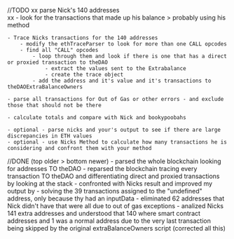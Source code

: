 //TODO
	xx parse Nick's 140 addresses     		
	xx	- look for the transactions that made up his balance > probably using his method
	
	- Trace Nicks transactions for the 140 addresses
		- modify the ethTraceParser to look for more than one CALL opcodes
		- find all "CALL" opcodes
			- loop through them and look if there is one that has a direct or proxied transaction to theDAO
				- extract the values sent to the Extrabalance
				- create the trace object
   			- add the address and it's value and it's transactions to theDAOExtraBalanceOwners

	- parse all transactions for Out of Gas or other errors - and exclude those that should not be there
	
	- calculate totals and compare with Nick and bookypoobahs

    - optional - parse nicks and your's output to see if there are large discrepancies in ETH values
 	- optional - use Nicks Method to calculate how many transactions he is considering and confront them with your method



  //DONE (top older > bottom newer)
	- parsed the whole blockchain looking for addresses TO theDAO
	- reparsed the blockchain tracing every transaction TO theDAO and differentiating direct and proxied transactions by looking at the stack
	- confronted with Nicks result and improved my output by
		- solving the 39 transactions assigned to the "undefined" address, only because thy had an inputData
		- eliminated 62 addresses that Nick didn't have that were all due to out of gas exceptions
		- analized Nicks 141 extra addresses and understood that 140 where smart contract addresses
			and 1 was a normal address due to the very last transaction being skipped by the original extraBalanceOwners script (corrected all this)
			
			


